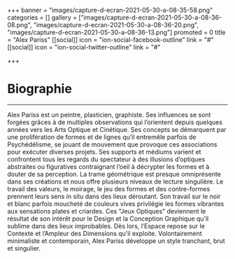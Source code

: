 +++
banner = "images/capture-d-ecran-2021-05-30-a-08-35-58.png"
categories = []
gallery = ["images/capture-d-ecran-2021-05-30-a-08-36-08.png", "images/capture-d-ecran-2021-05-30-a-08-36-20.png", "images/capture-d-ecran-2021-05-30-a-08-36-13.png"]
promoted = 0
title = "Alex Pariss"
[[social]]
icon = "ion-social-facebook-outline"
link = "#"
[[social]]
icon = "ion-social-twitter-outline"
link = "#"

+++
# Biographie

***

Alex Pariss est un peintre, plasticien, graphiste. Ses influences se sont forgées grâces à de multiples observations qui l’orientent depuis quelques années vers les Arts Optique et Cinétique. Ses concepts se démarquent par une prolifération de formes et de lignes qu’il entremêle parfois de Psychédélisme, se jouant de mouvement que provoque ces associations pour exécuter diverses projets. Ses supports et médiums varient et confrontent tous les regards du spectateur à des illusions d’optiques abstraites ou figuratives contraignant l’oeil à décrypter les formes et à douter de sa perception. La trame géométrique est presque omniprésente dans ses créations et nous offre plusieurs niveaux de lecture singulière. Le travail des valeurs, le moirage, le jeu des formes et des contre-formes prennent leurs sens in situ dans des lieux déroutant. Son travail sur le noir et blanc parfois moucheté de couleurs vives privilégie les formes vibrantes aux sensations plates et criardes. Ces "Jeux Optiques" deviennent le résultat de son intérêt pour le Design et la Conception Graphique qu’il sublime dans des lieux improbables. Dès lors, l’Espace repose sur le Contexte et l’Ampleur des Dimensions qu’il exploite. Volontairement minimaliste et contemporain, Alex Pariss développe un style tranchant, brut et singulier.
